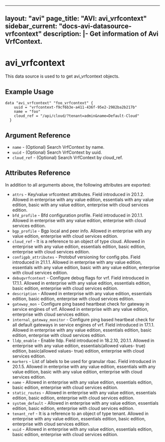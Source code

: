 <!--
    Copyright 2021 VMware, Inc.
    SPDX-License-Identifier: Mozilla Public License 2.0
-->
---
layout: "avi"
page_title: "AVI: avi_vrfcontext"
sidebar_current: "docs-avi-datasource-vrfcontext"
description: |-
  Get information of Avi VrfContext.
---

# avi_vrfcontext

This data source is used to to get avi_vrfcontext objects.

## Example Usage

```hcl
data "avi_vrfcontext" "foo_vrfcontext" {
    uuid = "vrfcontext-f9cf6b3e-a411-436f-95e2-2982ba2b217b"
    name = "foo"
    cloud_ref = "/api/cloud/?tenant=admin&name=Default-Cloud"
  }
```

## Argument Reference

* `name` - (Optional) Search VrfContext by name.
* `uuid` - (Optional) Search VrfContext by uuid.
* `cloud_ref` - (Optional) Search VrfContext by cloud_ref.
  
## Attributes Reference

In addition to all arguments above, the following attributes are exported:

* `attrs` - Key/value vrfcontext attributes. Field introduced in 20.1.2. Allowed in enterprise with any value edition, essentials with any value edition, basic with any value edition, enterprise with cloud services edition.
* `bfd_profile` - Bfd configuration profile. Field introduced in 20.1.1. Allowed in enterprise with any value edition, enterprise with cloud services edition.
* `bgp_profile` - Bgp local and peer info. Allowed in enterprise with any value edition, enterprise with cloud services edition.
* `cloud_ref` - It is a reference to an object of type cloud. Allowed in enterprise with any value edition, essentials edition, basic edition, enterprise with cloud services edition.
* `configpb_attributes` - Protobuf versioning for config pbs. Field introduced in 21.1.1. Allowed in enterprise with any value edition, essentials with any value edition, basic with any value edition, enterprise with cloud services edition.
* `debugvrfcontext` - Configure debug flags for vrf. Field introduced in 17.1.1. Allowed in enterprise with any value edition, essentials edition, basic edition, enterprise with cloud services edition.
* `description` - Allowed in enterprise with any value edition, essentials edition, basic edition, enterprise with cloud services edition.
* `gateway_mon` - Configure ping based heartbeat check for gateway in service engines of vrf. Allowed in enterprise with any value edition, enterprise with cloud services edition.
* `internal_gateway_monitor` - Configure ping based heartbeat check for all default gateways in service engines of vrf. Field introduced in 17.1.1. Allowed in enterprise with any value edition, essentials edition, basic edition, enterprise with cloud services edition.
* `lldp_enable` - Enable lldp. Field introduced in 18.2.10, 20.1.1. Allowed in enterprise with any value edition, essentials(allowed values- true) edition, basic(allowed values- true) edition, enterprise with cloud services edition.
* `markers` - List of labels to be used for granular rbac. Field introduced in 20.1.5. Allowed in enterprise with any value edition, essentials with any value edition, basic with any value edition, enterprise with cloud services edition.
* `name` - Allowed in enterprise with any value edition, essentials edition, basic edition, enterprise with cloud services edition.
* `static_routes` - Allowed in enterprise with any value edition, essentials edition, basic edition, enterprise with cloud services edition.
* `system_default` - Allowed in enterprise with any value edition, essentials edition, basic edition, enterprise with cloud services edition.
* `tenant_ref` - It is a reference to an object of type tenant. Allowed in enterprise with any value edition, essentials edition, basic edition, enterprise with cloud services edition.
* `uuid` - Allowed in enterprise with any value edition, essentials edition, basic edition, enterprise with cloud services edition.

